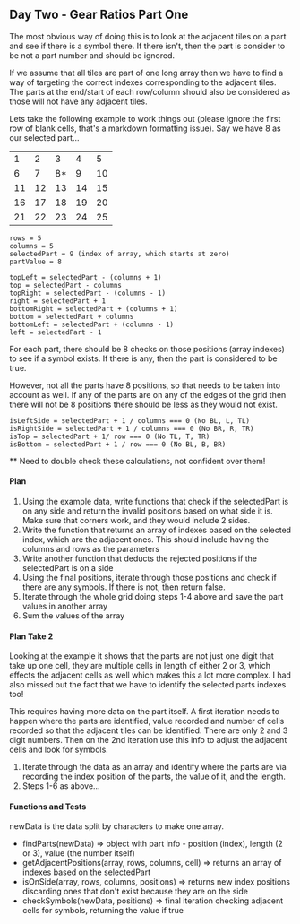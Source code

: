 ## Day Two - Gear Ratios Part One

The most obvious way of doing this is to look at the adjacent tiles on a part and see if there is a symbol there. If there isn't, then the part is consider to be not a part number and should be ignored.

If we assume that all tiles are part of one long array then we have to find a way of targeting the correct indexes corresponding to the adjacent tiles. The parts at the end/start of each row/column should also be considered as those will not have any adjacent tiles.

Lets take the following example to work things out (please ignore the first row of blank cells, that's a markdown formatting issue). Say we have 8 as our selected part...

|     |     |     |     |     |
| --- | --- | --- | --- | --- |
| 1   | 2   | 3   | 4   | 5   |
| 6   | 7   | 8\* | 9   | 10  |
| 11  | 12  | 13  | 14  | 15  |
| 16  | 17  | 18  | 19  | 20  |
| 21  | 22  | 23  | 24  | 25  |

```
rows = 5
columns = 5
selectedPart = 9 (index of array, which starts at zero)
partValue = 8
```

```
topLeft = selectedPart - (columns + 1)
top = selectedPart - columns
topRight = selectedPart - (columns - 1)
right = selectedPart + 1
bottomRight = selectedPart + (columns + 1)
bottom = selectedPart + columns
bottomLeft = selectedPart + (columns - 1)
left = selectedPart - 1
```

For each part, there should be 8 checks on those positions (array indexes) to see if a symbol exists. If there is any, then the part is considered to be true.

However, not all the parts have 8 positions, so that needs to be taken into account as well. If any of the parts are on any of the edges of the grid then there will not be 8 positions there should be less as they would not exist.

```
isLeftSide = selectedPart + 1 / columns === 0 (No BL, L, TL)
isRightSide = selectedPart + 1 / columns === 0 (No BR, R, TR)
isTop = selectedPart + 1/ row === 0 (No TL, T, TR)
isBottom = selectedPart + 1 / row === 0 (No BL, B, BR)
```

\*\* Need to double check these calculations, not confident over them!

#### Plan

1. Using the example data, write functions that check if the selectedPart is on any side and return the invalid positions based on what side it is. Make sure that corners work, and they would include 2 sides.
2. Write the function that returns an array of indexes based on the selected index, which are the adjacent ones. This should include having the columns and rows as the parameters
3. Write another function that deducts the rejected positions if the selectedPart is on a side
4. Using the final positions, iterate through those positions and check if there are any symbols. If there is not, then return false.
5. Iterate through the whole grid doing steps 1-4 above and save the part values in another array
6. Sum the values of the array

#### Plan Take 2

Looking at the example it shows that the parts are not just one digit that take up one cell, they are multiple cells in length of either 2 or 3, which effects the adjacent cells as well which makes this a lot more complex. I had also missed out the fact that we have to identify the selected parts indexes too!

This requires having more data on the part itself. A first iteration needs to happen where the parts are identified, value recorded and number of cells recorded so that the adjacent tiles can be identified. There are only 2 and 3 digit numbers. Then on the 2nd iteration use this info to adjust the adjacent cells and look for symbols.

1. Iterate through the data as an array and identify where the parts are via recording the index position of the parts, the value of it, and the length.
2. Steps 1-6 as above...

#### Functions and Tests

newData is the data split by characters to make one array.

- findParts(newData) => object with part info - position (index), length (2 or 3), value (the number itself)
- getAdjacentPositions(array, rows, columns, cell) => returns an array of indexes based on the selectedPart
- isOnSide(array, rows, columns, positions) => returns new index positions discarding ones that don't exist because they are on the side
- checkSymbols(newData, positions) => final iteration checking adjacent cells for symbols, returning the value if true
